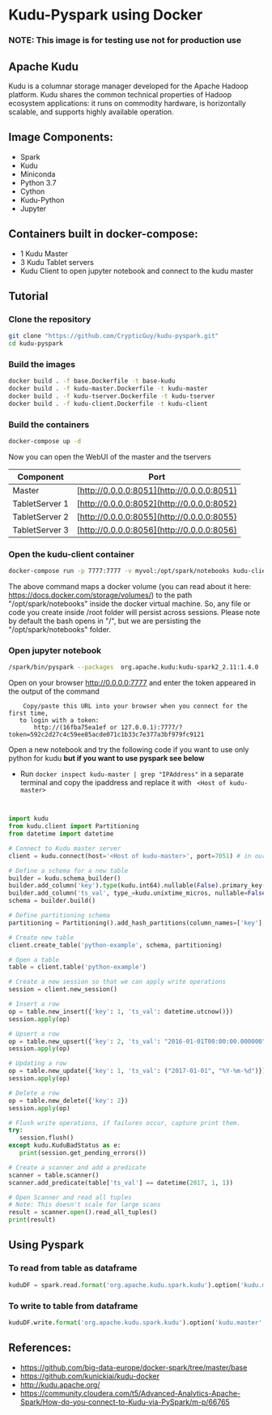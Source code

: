 #   Kudu-Pyspark using Docker

### NOTE: This image is for testing use not for production use

## Apache Kudu

Kudu is a columnar storage manager developed for the Apache Hadoop platform. Kudu shares the common technical properties of Hadoop ecosystem applications: it runs on commodity hardware, is horizontally scalable, and supports highly available operation.

## Image Components:
 - Spark
 - Kudu
 - Miniconda
 - Python 3.7
 - Cython
 - Kudu-Python
 - Jupyter
 
 ## Containers built in docker-compose:
  - 1 Kudu Master
  - 3 Kudu Tablet servers
  - Kudu Client to open jupyter notebook and connect to the kudu master
  
 ## Tutorial 
 ### Clone the repository
 ```sh
 git clone "https://github.com/CrypticGuy/kudu-pyspark.git"
 cd kudu-pyspark
 ```
 ### Build the images
 ```sh
 docker build . -f base.Dockerfile -t base-kudu
 docker build . -f kudu-master.Dockerfile -t kudu-master
 docker build . -f kudu-tserver.Dockerfile -t kudu-tserver
 docker build . -f kudu-client.Dockerfile -t kudu-client
 ```
 ### Build the containers
 ```sh
 docker-compose up -d
 ```
 Now you can open the WebUI of the master and the tservers
 
 
| Component                | Port                                              |
| -----------------------  |-------------------------------------------------- |
| Master                   | [http://0.0.0.0:8051](http://0.0.0.0:8051)  |
| TabletServer  1          | [http://0.0.0.0:8052](http://0.0.0.0:8052)  |
| TabletServer  2          | [http://0.0.0.0:8055](http://0.0.0.0:8055)  |
| TabletServer  3          | [http://0.0.0.0:8056](http://0.0.0.0:8056)  |


 ### Open the kudu-client container
 ```sh
 docker-compose run -p 7777:7777 -v myvol:/opt/spark/notebooks kudu-client bash
 ```
 The above command maps a docker volume (you can read about it here: https://docs.docker.com/storage/volumes/) to the path "/opt/spark/notebooks" inside the docker virtual machine. So, any file or code you create inside /root folder will persist across sessions. Please note by default the bash opens in "/", but we are persisting the "/opt/spark/notebooks" folder.
 ### Open jupyter notebook
 ```sh
 /spark/bin/pyspark --packages  org.apache.kudu:kudu-spark2_2.11:1.4.0
 ```
 Open on your browser http://0.0.0.0:7777 and enter the token appeared in the output of the command
 ```console
     Copy/paste this URL into your browser when you connect for the first time,
    to login with a token:
        http://(16fba75ea1ef or 127.0.0.1):7777/?token=592c2d27c4c59ee85acde071c1b33c7e377a3bf979fc9121
 ```
 Open a new notebook and try the following code if you want to use only python for kudu **but if you want to use pyspark see below**
 - Run ``` docker inspect kudu-master | grep "IPAddress" ``` in a separate terminal and copy the ipaddress and replace it with ``` <Host of kudu-master>```
 ```python
 

import kudu
from kudu.client import Partitioning
from datetime import datetime

# Connect to Kudu master server
client = kudu.connect(host='<Host of kudu-master>', port=7051) # in our case kudu-master if you havent changed anything

# Define a schema for a new table
builder = kudu.schema_builder()
builder.add_column('key').type(kudu.int64).nullable(False).primary_key()
builder.add_column('ts_val', type_=kudu.unixtime_micros, nullable=False, compression='lz4')
schema = builder.build()

# Define partitioning schema
partitioning = Partitioning().add_hash_partitions(column_names=['key'], num_buckets=3)

# Create new table
client.create_table('python-example', schema, partitioning)

# Open a table
table = client.table('python-example')

# Create a new session so that we can apply write operations
session = client.new_session()

# Insert a row
op = table.new_insert({'key': 1, 'ts_val': datetime.utcnow()})
session.apply(op)

# Upsert a row
op = table.new_upsert({'key': 2, 'ts_val': "2016-01-01T00:00:00.000000"})
session.apply(op)

# Updating a row
op = table.new_update({'key': 1, 'ts_val': ("2017-01-01", "%Y-%m-%d")})
session.apply(op)

# Delete a row
op = table.new_delete({'key': 2})
session.apply(op)

# Flush write operations, if failures occur, capture print them.
try:
    session.flush()
except kudu.KuduBadStatus as e:
    print(session.get_pending_errors())

# Create a scanner and add a predicate
scanner = table.scanner()
scanner.add_predicate(table['ts_val'] == datetime(2017, 1, 1))

# Open Scanner and read all tuples
# Note: This doesn't scale for large scans
result = scanner.open().read_all_tuples()
print(result)
 ```
 ## Using Pyspark
 ### To read from table as dataframe
 ```python
 kuduDF = spark.read.format('org.apache.kudu.spark.kudu').option('kudu.master',"<Host of kudu-master>:7051").option('kudu.table',"python-example").load()
 ```
 
 ### To write to table from dataframe
 ```python
 kuduDF.write.format('org.apache.kudu.spark.kudu').option('kudu.master',"<Host of kudu-master>:7051").option('kudu.table',"python-example")
 ```
 
 ## References:
 - https://github.com/big-data-europe/docker-spark/tree/master/base
 - https://github.com/kunickiaj/kudu-docker
 - http://kudu.apache.org/
 - https://community.cloudera.com/t5/Advanced-Analytics-Apache-Spark/How-do-you-connect-to-Kudu-via-PySpark/m-p/66765
